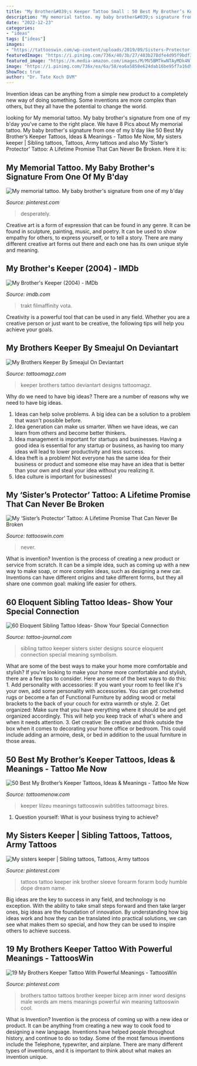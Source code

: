 ```yaml
---
title: "My Brother&#039;s Keeper Tattoo Small : 50 Best My Brother’s Keeper Tattoos, Ideas &amp; Meanings"
description: "My memorial tattoo. my baby brother&#039;s signature from one of my b&#039;day"
date: "2022-12-23"
categories:
- "ideas"
tags: ["ideas"]
images:
- "https://tattooswin.com/wp-content/uploads/2019/09/Sisters-Protector-Tattoo-1-768x471.jpg"
featuredImage: "https://i.pinimg.com/736x/40/3b/27/403b278dfe4d95f9bdf3e12e6bd21e19.jpg"
featured_image: "https://m.media-amazon.com/images/M/MV5BMTkwNTAyMDk4Nl5BMl5BanBnXkFtZTcwMzM0ODcyMQ@@._V1_FMjpg_UX1000_.jpg"
image: "https://i.pinimg.com/736x/ea/6a/58/ea6a5850e624dab16be95f7a16d9e888.jpg"
ShowToc: true
author: "Dr. Tate Koch DVM"
---
```



Invention ideas can be anything from a simple new product to a completely new way of doing something. Some inventions are more complex than others, but they all have the potential to change the world.

	

		
looking for My memorial tattoo. My baby brother&#039;s signature from one of my b&#039;day you've came to the right place. We have 8 Pics about My memorial tattoo. My baby brother&#039;s signature from one of my b&#039;day like 50 Best My Brother’s Keeper Tattoos, Ideas &amp; Meanings - Tattoo Me Now, My sisters keeper | Sibling tattoos, Tattoos, Army tattoos and also My ‘Sister’s Protector’ Tattoo: A Lifetime Promise That Can Never Be Broken. Here it is:
		
    
## My Memorial Tattoo. My Baby Brother&#039;s Signature From One Of My B&#039;day

<img loading=lazy src="https://i.pinimg.com/736x/ea/6a/58/ea6a5850e624dab16be95f7a16d9e888.jpg" onerror="this.onerror=null;this.src='https://tse3.mm.bing.net/th?id=OIP.0UE1jTFKsWXmJEuozr-9sQHaHa&amp;pid=15.1';" alt="My memorial tattoo. My baby brother&#039;s signature from one of my b&#039;day">

_Source: pinterest.com_

>desperately. 

	

Creative art is a form of expression that can be found in any genre. It can be found in sculpture, painting, music, and poetry. It can be used to show empathy for others, to express yourself, or to tell a story. There are many different creative art forms out there and each one has its own unique style and meaning.

    
## My Brother&#039;s Keeper (2004) - IMDb

<img loading=lazy src="https://m.media-amazon.com/images/M/MV5BMTkwNTAyMDk4Nl5BMl5BanBnXkFtZTcwMzM0ODcyMQ@@._V1_FMjpg_UX1000_.jpg" onerror="this.onerror=null;this.src='https://tse2.mm.bing.net/th?id=OIP.blLC9gCBUmWR9nNpr8ge-QHaKZ&amp;pid=15.1';" alt="My Brother&#039;s Keeper (2004) - IMDb">

_Source: imdb.com_

>trakt filmaffinity vota. 

	

Creativity is a powerful tool that can be used in any field. Whether you are a creative person or just want to be creative, the following tips will help you achieve your goals.

    
## My Brothers Keeper By Smeajul On Deviantart

<img loading=lazy src="http://tattoomagz.com/wp-content/uploads/my-brothers-keeper-tattoo-my-brothers-keeper-by-smeajul-on-deviantart-49434.jpg" onerror="this.onerror=null;this.src='https://tse4.mm.bing.net/th?id=OIP.kwWuPy8CP5-fSwiVNtRByQHaFj&amp;pid=15.1';" alt="My Brothers Keeper By Smeajul On Deviantart">

_Source: tattoomagz.com_

>keeper brothers tattoo deviantart designs tattoomagz. 

	

Why do we need to have big ideas?
There are a number of reasons why we need to have big ideas. 
1. Ideas can help solve problems. A big idea can be a solution to a problem that wasn't possible before. 
2. Idea generation can make us smarter. When we have ideas, we can learn from others and become better thinkers. 
3. Idea management is important for startups and businesses. Having a good idea is essential for any startup or business, as having too many ideas will lead to lower productivity and less success. 
4. Idea theft is a problem! Not everyone has the same idea for their business or product and someone else may have an idea that is better than your own and steal your idea without you realizing it. 
5. Idea culture is important for businesses!

    
## My ‘Sister’s Protector’ Tattoo: A Lifetime Promise That Can Never Be Broken

<img loading=lazy src="https://tattooswin.com/wp-content/uploads/2019/09/Sisters-Protector-Tattoo-1-768x471.jpg" onerror="this.onerror=null;this.src='https://tse4.mm.bing.net/th?id=OIP.DKP1PXZzMUCreXCfflvBBAHaEi&amp;pid=15.1';" alt="My ‘Sister’s Protector’ Tattoo: A Lifetime Promise That Can Never Be Broken">

_Source: tattooswin.com_

>never. 

	

What is invention?
Invention is the process of creating a new product or service from scratch. It can be a simple idea, such as coming up with a new way to make soap, or more complex ideas, such as designing a new car. Inventions can have different origins and take different forms, but they all share one common goal: making life easier for others.

    
## 60 Eloquent Sibling Tattoo Ideas- Show Your Special Connection

<img loading=lazy src="https://tattoo-journal.com/wp-content/uploads/2016/09/sibling-tattoo26-650x403.jpg" onerror="this.onerror=null;this.src='https://tse2.mm.bing.net/th?id=OIP.exrk-i9C1A7pfGK13VSCEAHaEl&amp;pid=15.1';" alt="60 Eloquent Sibling Tattoo Ideas- Show Your Special Connection">

_Source: tattoo-journal.com_

>sibling tattoo keeper sisters sister designs source eloquent connection special meaning symbolism. 

	

What are some of the best ways to make your home more comfortable and stylish?
If you're looking to make your home more comfortable and stylish, there are a few tips to consider. Here are some of the best ways to do this: 1. Add personality with accessories: If you want your room to feel like it's your own, add some personality with accessories. You can get crocheted rugs or become a fan of Functional Furniture by adding wood or metal brackets to the back of your couch for extra warmth or style. 2. Get organized: Make sure that you have everything where it should be and get organized accordingly. This will help you keep track of what's where and when it needs attention. 3. Get creative: Be creative and think outside the box when it comes to decorating your home office or bedroom. This could include adding an armoire, desk, or bed in addition to the usual furniture in those areas. 
    
## 50 Best My Brother’s Keeper Tattoos, Ideas &amp; Meanings - Tattoo Me Now

<img loading=lazy src="https://www.tattoomenow.com/tattoo-designs/wp-content/uploads/2020/01/My-Brothers-Keeper-Tattoo-Arm-07.jpg" onerror="this.onerror=null;this.src='https://tse3.mm.bing.net/th?id=OIP.er-pfSgwrIcC80N0-MwRsgHaKB&amp;pid=15.1';" alt="50 Best My Brother’s Keeper Tattoos, Ideas &amp; Meanings - Tattoo Me Now">

_Source: tattoomenow.com_

>keeper lilzeu meanings tattooswin subtitles tattoomagz bires. 

	

1. Question yourself: What is your business trying to achieve? 

    
## My Sisters Keeper | Sibling Tattoos, Tattoos, Army Tattoos

<img loading=lazy src="https://i.pinimg.com/236x/20/19/89/201989078a3daa25469c0b070c2c1936.jpg?nii=t" onerror="this.onerror=null;this.src='https://tse4.mm.bing.net/th?id=OIP.AxGe72Y55IZSve6rHTLezAAAAA&amp;pid=15.1';" alt="My sisters keeper | Sibling tattoos, Tattoos, Army tattoos">

_Source: pinterest.com_

>tattoos tattoo keeper ink brother sleeve forearm forarm body humble dope dream name. 

	

Big ideas are the key to success in any field, and technology is no exception. With the ability to take small steps forward and then take larger ones, big ideas are the foundation of innovation. By understanding how big ideas work and how they can be translated into practical solutions, we can see what makes them so special, and how they can be used to inspire others to achieve success.

    
## 19 My Brothers Keeper Tattoo With Powerful Meanings - TattoosWin

<img loading=lazy src="https://i.pinimg.com/736x/40/3b/27/403b278dfe4d95f9bdf3e12e6bd21e19.jpg" onerror="this.onerror=null;this.src='https://tse2.mm.bing.net/th?id=OIP.kOf0lZrLMepfJiOXuKbfKwHaHa&amp;pid=15.1';" alt="19 My Brothers Keeper Tattoo With Powerful Meanings - TattoosWin">

_Source: pinterest.com_

>brothers tattoo tattoos brother keeper bicep arm inner word designs male words am mens meanings powerful win meaning tattooswin cool. 

	

What is Invention?
Invention is the process of coming up with a new idea or product. It can be anything from creating a new way to cook food to designing a new language. Inventions have helped people throughout history, and continue to do so today. Some of the most famous inventions include the Telephone, typewriter, and airplane. There are many different types of inventions, and it is important to think about what makes an invention unique.

